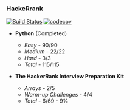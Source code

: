 ### HackeRrank

[![Build Status](https://travis-ci.com/Razor-87/hackerrank.svg?branch=master)](https://travis-ci.com/Razor-87/hackerrank)
[![codecov](https://codecov.io/gh/Razor-87/hackerrank/branch/master/graph/badge.svg)](https://codecov.io/gh/Razor-87/hackerrank)

- **Python** (Completed)
    - *Easy* - 90/90
    - *Medium* - 22/22
    - *Hard* - 3/3
    - *Total* - 115/115

- **The HackerRank Interview Preparation Kit**
	- *Arrays* - 2/5
	- *Warm-up Challenges* - 4/4
    - *Total* - 6/69 - 9%
